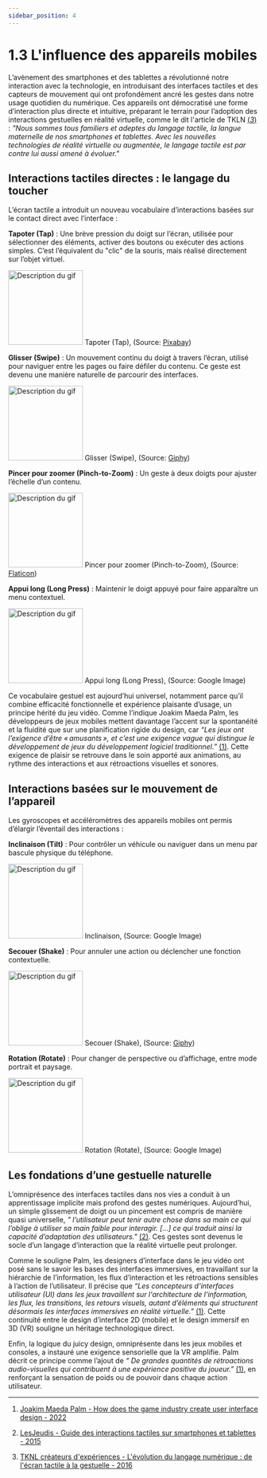```yaml
---
sidebar_position: 4
---
```


# 1.3 L'influence des appareils mobiles

L’avènement des smartphones et des tablettes a révolutionné notre interaction avec la technologie, en introduisant des interfaces tactiles et des capteurs de mouvement qui ont profondément ancré les gestes dans notre usage quotidien du numérique. Ces appareils ont démocratisé une forme d’interaction plus directe et intuitive, préparant le terrain pour l’adoption des interactions gestuelles en réalité virtuelle, comme le dit l'article de TKLN [(_3_)](https://www.index-design.ca/article/2016/5/25/l-evolution-du-langage-numerique-du-tactile-a-l-ere-de-la-gestuelle) : _"Nous sommes tous familiers et adeptes du langage tactile, la langue maternelle de nos smartphones et tablettes. Avec les nouvelles technologies de réalité virtuelle ou augmentée, le langage tactile est par contre lui aussi amené à évoluer."_

## Interactions tactiles directes : le langage du toucher

L’écran tactile a introduit un nouveau vocabulaire d’interactions basées sur le contact direct avec l’interface :

**Tapoter (Tap)** : Une brève pression du doigt sur l’écran, utilisée pour sélectionner des éléments, activer des boutons ou exécuter des actions simples. C’est l’équivalent du "clic" de la souris, mais réalisé directement sur l’objet virtuel.

<img src="/img/tap.gif" alt="Description du gif" width="150" /> Tapoter (Tap), (Source: [Pixabay](https://pixabay.com/fr/gifs/robinet-téléphone-intelligent-2353/))

**Glisser (Swipe)** : Un mouvement continu du doigt à travers l’écran, utilisé pour naviguer entre les pages ou faire défiler du contenu. Ce geste est devenu une manière naturelle de parcourir des interfaces.

<img src="/img/swipe.gif" alt="Description du gif" width="150" /> Glisser (Swipe), (Source: [Giphy](https://giphy.com/gifs/swipe-phone-addict-Jv87NxwixBJNsFNBaV))

**Pincer pour zoomer (Pinch-to-Zoom)** : Un geste à deux doigts pour ajuster l’échelle d’un contenu.

<img src="/img/pinch.gif" alt="Description du gif" width="150" /> Pincer pour zoomer (Pinch-to-Zoom), (Source: [Flaticon](https://www.flaticon.com/free-animated-icon/pinch_10522222))

**Appui long (Long Press)** : Maintenir le doigt appuyé pour faire apparaître un menu contextuel.

<img src="/img/longpress.gif" alt="Description du gif" width="150" /> Appui long (Long Press), (Source: Google Image)

Ce vocabulaire gestuel est aujourd’hui universel, notamment parce qu’il combine efficacité fonctionnelle et expérience plaisante d’usage, un principe hérité du jeu vidéo. Comme l’indique Joakim Maeda Palm, les développeurs de jeux mobiles mettent davantage l’accent sur la spontanéité et la fluidité que sur une planification rigide du design, car _“Les jeux ont l’exigence d’être « amusants », et c’est une exigence vague qui distingue le développement de jeux du développement logiciel traditionnel.”_ [(1)](https://www.diva-portal.org/smash/get/diva2%3A1710174/FULLTEXT01.pdf). Cette exigence de plaisir se retrouve dans le soin apporté aux animations, au rythme des interactions et aux rétroactions visuelles et sonores.

## Interactions basées sur le mouvement de l’appareil

Les gyroscopes et accéléromètres des appareils mobiles ont permis d’élargir l’éventail des interactions :

**Inclinaison (Tilt)** : Pour contrôler un véhicule ou naviguer dans un menu par bascule physique du téléphone.

<img src="/img/tilt.gif" alt="Description du gif" width="150" /> Inclinaison, (Source: Google Image)

**Secouer (Shake)** : Pour annuler une action ou déclencher une fonction contextuelle.

<img src="/img/shake.gif" alt="Description du gif" width="150" /> Secouer (Shake), (Source: [Giphy](https://giphy.com/gifs/bukalapak-1rSSb0K1votgQfGIX7))

**Rotation (Rotate)** : Pour changer de perspective ou d’affichage, entre mode portrait et paysage.

<img src="/img/rotate.gif" alt="Description du gif" width="150" /> Rotation (Rotate), (Source: Google Image)

## Les fondations d’une gestuelle naturelle

L’omniprésence des interfaces tactiles dans nos vies a conduit à un apprentissage implicite mais profond des gestes numériques. Aujourd’hui, un simple glissement de doigt ou un pincement est compris de manière quasi universelle, _" l’utilisateur peut tenir autre chose dans sa main ce qui l’oblige à utiliser sa main faible pour interagir. [...] ce qui traduit ainsi la capacité d’adaptation des utilisateurs."_ [(2)](https://blog.lesjeudis.com/guide-interactions-tactiles-smartphones). Ces gestes sont devenus le socle d’un langage d’interaction que la réalité virtuelle peut prolonger.

Comme le souligne Palm, les designers d’interface dans le jeu vidéo ont posé sans le savoir les bases des interfaces immersives, en travaillant sur la hiérarchie de l’information, les flux d’interaction et les rétroactions sensibles à l’action de l’utilisateur. Il précise que _“Les concepteurs d'interfaces utilisateur (UI) dans les jeux travaillent sur l'architecture de l'information, les flux, les transitions, les retours visuels, autant d’éléments qui structurent désormais les interfaces immersives en réalité virtuelle.”_ [(1)](https://www.diva-portal.org/smash/get/diva2%3A1710174/FULLTEXT01.pdf). Cette continuité entre le design d’interface 2D (mobile) et le design immersif en 3D (VR) souligne un héritage technologique direct.

Enfin, la logique du juicy design, omniprésente dans les jeux mobiles et consoles, a instauré une exigence sensorielle que la VR amplifie. Palm décrit ce principe comme l’ajout de _“ De grandes quantités de rétroactions audio-visuelles qui contribuent à une expérience positive du joueur.”_ [(1)](https://www.diva-portal.org/smash/get/diva2%3A1710174/FULLTEXT01.pdf), en renforçant la sensation de poids ou de pouvoir dans chaque action utilisateur.

---

1. [Joakim Maeda Palm - How does the game industry create user interface design - 2022 ](https://www.diva-portal.org/smash/get/diva2%3A1710174/FULLTEXT01.pdf)

2. [LesJeudis - Guide des interactions tactiles sur smartphones et tablettes - 2015](https://blog.lesjeudis.com/guide-interactions-tactiles-smartphones)

3. [TKNL créateurs d'expériences - L'évolution du langage numérique : de l'écran tactile à la gestuelle - 2016](https://www.index-design.ca/article/2016/5/25/l-evolution-du-langage-numerique-du-tactile-a-l-ere-de-la-gestuelle)
